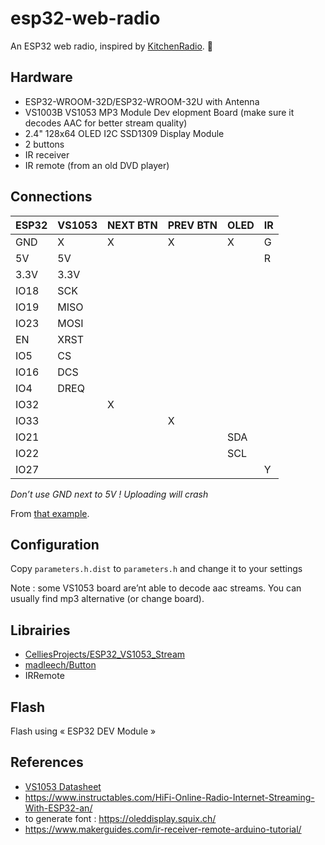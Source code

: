 # esp32-web-radio

An ESP32 web radio, inspired by [KitchenRadio](https://github.com/jeroenlukas/KitchenRadio). 🙏

## Hardware

 - ESP32-WROOM-32D/ESP32-WROOM-32U with Antenna
 - VS1003B VS1053 MP3 Module Dev elopment Board (make sure it decodes AAC for better stream quality)
 - 2.4" 128x64 OLED I2C SSD1309 Display Module
 - 2 buttons
 - IR receiver
 - IR remote (from an old DVD player)
 

## Connections

  | ESP32  | VS1053 | NEXT BTN | PREV BTN | OLED | IR |
  |--------|--------|----------|----------|------|----|
  |  GND   |   X    |     X    |    X     |  X   | G  |
  |  5V    |  5V    |          |          |      | R  |
  |  3.3V  |  3.3V  |          |          |      |    |
  |  IO18  |  SCK   |          |          |      |    |
  |  IO19  |  MISO  |          |          |      |    |
  |  IO23  |  MOSI  |          |          |      |    |
  |  EN    |  XRST  |          |          |      |    |
  |  IO5   |  CS    |          |          |      |    |
  |  IO16  |  DCS   |          |          |      |    |
  |  IO4   |  DREQ  |          |          |      |    |
  |  IO32  |        |    X     |          |      |    |
  |  IO33  |        |          |     X    |      |    |
  |  IO21  |        |          |          | SDA  |    |
  |  IO22  |        |          |          | SCL  |    |
  |  IO27  |        |          |          |      | Y  |


*Don’t use GND next to 5V ! Uploading will crash*

From [that example](https://github.com/baldram/ESP_VS1053_Library/blob/master/examples/WebRadioDemo/WebRadioDemo.ino).


## Configuration

Copy `parameters.h.dist` to `parameters.h` and change it to your settings

Note : some VS1053 board are’nt able to decode aac streams. You can usually find mp3 alternative (or change board).

## Librairies

- [CelliesProjects/ESP32_VS1053_Stream](https://github.com/CelliesProjects/ESP32_VS1053_Stream)
- [madleech/Button](https://github.com/madleech/Button)
- IRRemote


## Flash

Flash using « ESP32 DEV Module »


## References

- [VS1053 Datasheet](https://www.sparkfun.com/datasheets/Components/SMD/vs1053.pdf)
- https://www.instructables.com/HiFi-Online-Radio-Internet-Streaming-With-ESP32-an/
- to generate font : https://oleddisplay.squix.ch/
- https://www.makerguides.com/ir-receiver-remote-arduino-tutorial/
